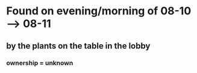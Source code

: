 # Found on evening/morning of **08-10** --> **08-11**
## by the plants on the table in the lobby
### ownership = unknown
